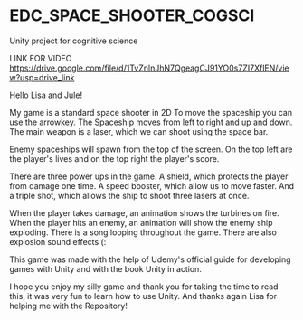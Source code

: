 # EDC_SPACE_SHOOTER_COGSCI
 Unity project for cognitive science 

LINK FOR VIDEO
https://drive.google.com/file/d/1TvZnlnJhN7QgeagCJ91YO0s7ZI7XflEN/view?usp=drive_link

Hello Lisa and Jule!

My game is a standard space shooter in 2D
To move the spaceship you can use the arrowkey. The Spaceship moves from left to right and up and down. 
The main weapon is a laser, which we can shoot using the space bar. 

Enemy spaceships will spawn from the top of the screen. On the top left are the player's lives and on the top right the player's score. 

There are three power ups in the game. A shield, which protects the player from damage one time. A speed booster, which allow us to move faster. And a triple shot, which allows the ship to shoot three lasers at once. 

When the player takes damage, an animation shows the turbines on fire. When the player hits an enemy, an animation will show the enemy ship exploding. There is a song looping throughout the game. There are also explosion sound effects (: 

This game was made with the help of Udemy's official guide for developing games with Unity and with the book Unity in action. 

I hope you enjoy my silly game and thank you for taking the time to read this, it was very fun to learn how to use Unity. 
And thanks again Lisa for helping me with the Repository!
